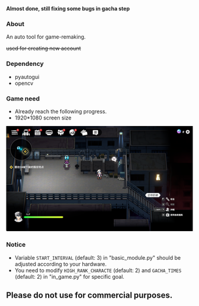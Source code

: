 **Almost done, still fixing some bugs in gacha step**

### About

An auto tool for game-remaking.

~~used for creating new account~~

### Dependency

* pyautogui
* opencv

### Game need

* Already reach the following progress.
* 1920*1080 screen size

![progress](images/in-game/init.png)

### Notice

* Variable `START_INTERVAL` (default: 3) in "basic_module.py" should be adjusted according to your hardware.
* You need to modify `HIGH_RANK_CHARACTE` (default: 2) and `GACHA_TIMES` (default: 2) in "in_game.py" for specific goal.

## **Please do not use for commercial purposes.**
